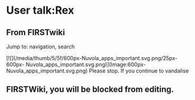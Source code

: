 # User talk:Rex

## From FIRSTwiki

Jump to: navigation, search

[![](/media/thumb/5/5f/600px-Nuvola_apps_important.svg.png/25px-600px-
Nuvola_apps_important.svg.png)](Image:600px-
Nuvola_apps_important.svg.png) Please stop. If you continue to vandalise

## FIRSTWiki, you will be blocked from editing.
